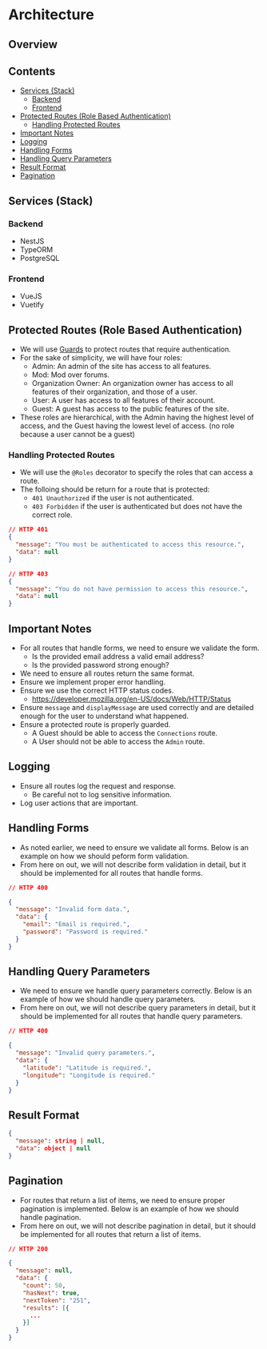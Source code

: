# Architecture

## Overview

## Contents

- [Services (Stack)](#services-stack)
  - [Backend](#backend)
  - [Frontend](#frontend)
- [Protected Routes (Role Based Authentication)](#protected-routes-role-based-authentication)
  - [Handling Protected Routes](#handling-protected-routes)
- [Important Notes](#important-notes)
- [Logging](#logging)
- [Handling Forms](#handling-forms)
- [Handling Query Parameters](#handling-query-parameters)
- [Result Format](#result-format)
- [Pagination](#pagination)

## Services (Stack)

### Backend

- NestJS
- TypeORM
- PostgreSQL

### Frontend

- VueJS
- Vuetify

## Protected Routes (Role Based Authentication)

- We will use [Guards](https://docs.nestjs.com/guards) to protect routes that require authentication.
- For the sake of simplicity, we will have four roles:
  - Admin: An admin of the site has access to all features.
  - Mod: Mod over forums.
  - Organization Owner: An organization owner has access to all features of their organization, and those of a user.
  - User: A user has access to all features of their account.
  - Guest: A guest has access to the public features of the site.
- These roles are hierarchical, with the Admin having the highest level of access, and the Guest having the lowest level of access. (no role because a user cannot be a guest)

### Handling Protected Routes

- We will use the `@Roles` decorator to specify the roles that can access a route.
- The folloing should be return for a route that is protected:
  - `401 Unauthorized` if the user is not authenticated.
  - `403 Forbidden` if the user is authenticated but does not have the correct role.

```json
// HTTP 401
{
  "message": "You must be authenticated to access this resource.",
  "data": null
}

// HTTP 403
{
  "message": "You do not have permission to access this resource.",
  "data": null
}
```

## Important Notes

- For all routes that handle forms, we need to ensure we validate the form.
  - Is the provided email address a valid email address?
  - Is the provided password strong enough?
- We need to ensure all routes return the same format.
- Ensure we implement proper error handling.
- Ensure we use the correct HTTP status codes.
  - https://developer.mozilla.org/en-US/docs/Web/HTTP/Status
- Ensure `message` and `displayMessage` are used correctly and are detailed enough for the user to understand what happened.
- Ensure a protected route is properly guarded.
  - A Guest should be able to access the `Connections` route.
  - A User should not be able to access the `Admin` route.

## Logging

- Ensure all routes log the request and response.
  - Be careful not to log sensitive information.
- Log user actions that are important.

## Handling Forms

- As noted earlier, we need to ensure we validate all forms. Below is an example on how we should peform form validation.
- From here on out, we will not describe form validation in detail, but it should be implemented for all routes that handle forms.

```json
// HTTP 400

{
  "message": "Invalid form data.",
  "data": {
    "email": "Email is required.",
    "password": "Password is required."
  }
}
```

## Handling Query Parameters

- We need to ensure we handle query parameters correctly. Below is an example of how we should handle query parameters.
- From here on out, we will not describe query parameters in detail, but it should be implemented for all routes that handle query parameters.

```json
// HTTP 400

{
  "message": "Invalid query parameters.",
  "data": {
    "latitude": "Latitude is required.",
    "longitude": "Longitude is required."
  }
}
```

## Result Format

```json
{
  "message": string | null,
  "data": object | null
}
```

## Pagination

- For routes that return a list of items, we need to ensure proper pagination is implemented. Below is an example of how we should handle pagination.
- From here on out, we will not describe pagination in detail, but it should be implemented for all routes that return a list of items.

```json
// HTTP 200

{
  "message": null,
  "data": {
    "count": 50,
    "hasNext": true,
    "nextToken": "251",
    "results": [{
      ...
    }]
  }
}
```

